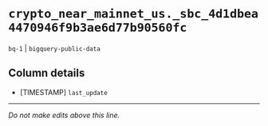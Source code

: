 # `crypto_near_mainnet_us._sbc_4d1dbea4470946f9b3ae6d77b90560fc`
`bq-1` | `bigquery-public-data`

## Column details
* [TIMESTAMP] `last_update`

-------------------------------------------------------------------------------
*Do not make edits above this line.*

